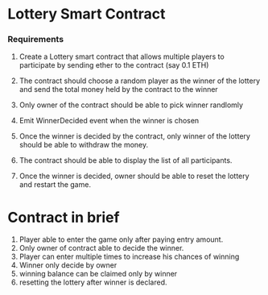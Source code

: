 # Lottery Smart Contract

### Requirements

1. Create a Lottery smart contract that allows multiple players to participate by sending ether to the contract (say 0.1 ETH)
2. The contract should choose a random player as the winner of the lottery and send the total money held by the contract to the winner
3. Only owner of the contract should be able to pick winner randlomly

4. Emit WinnerDecided event when the winner is chosen
5. Once the winner is decided by the contract, only winner of the lottery should be able to withdraw the money.
6. The contract should be able to display the list of all participants.
7. Once the winner is decided, owner should be able to reset the lottery and restart the game.

# Contract in brief
1. Player able to enter the game only after paying entry amount.
2. Only owner of contract able to decide the winner.
3. Player can enter multiple times to increase his chances of winning
4. Winner only decide by owner
5. winning balance can be claimed only by winner
6. resetting the lottery after winner is declared.